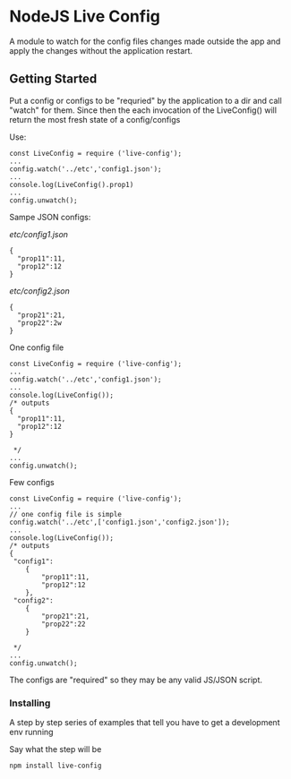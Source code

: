# NodeJS Live Config

A module to watch for the config files changes made outside the app and apply the changes without 
the application restart.

## Getting Started

Put a config or configs to be "requried" by the application to a dir and call "watch" for them. Since then
the each invocation of the LiveConfig() will return the most fresh state of a config/configs

Use:
```
const LiveConfig = require ('live-config');
...
config.watch('../etc','config1.json');
...
console.log(LiveConfig().prop1)
...
config.unwatch();
```


Sampe JSON configs:

_etc/config1.json_
```
{
  "prop11":11,
  "prop12":12
}
```

_etc/config2.json_
```
{
  "prop21":21,
  "prop22":2w
}
```
One config file 

```
const LiveConfig = require ('live-config');
...
config.watch('../etc','config1.json');
...
console.log(LiveConfig());
/* outputs
{
  "prop11":11,
  "prop12":12
}

 */
...
config.unwatch();

```

Few configs 

```
const LiveConfig = require ('live-config');
...
// one config file is simple
config.watch('../etc',['config1.json','config2.json']);
...
console.log(LiveConfig());
/* outputs
{
 "config1":
	{
		"prop11":11,
		"prop12":12
	},
 "config2":
	{
		"prop21":21,
		"prop22":22
	}

 */
...
config.unwatch();

```

The configs are "required" so they may be any valid JS/JSON script.

### Installing

A step by step series of examples that tell you have to get a development env running

Say what the step will be

```
npm install live-config
```


